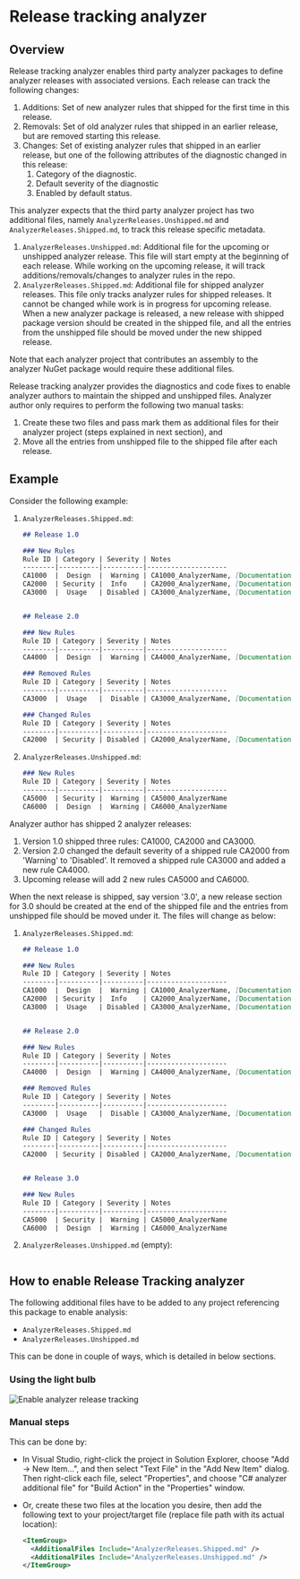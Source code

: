 # Release tracking analyzer

## Overview

Release tracking analyzer enables third party analyzer packages to define analyzer releases with associated versions. Each release can track the following changes:

1. Additions: Set of new analyzer rules that shipped for the first time in this release.
2. Removals: Set of old analyzer rules that shipped in an earlier release, but are removed starting this release.
3. Changes: Set of existing analyzer rules that shipped in an earlier release, but one of the following attributes of the diagnostic changed in this release:
   1. Category of the diagnostic.
   2. Default severity of the diagnostic
   3. Enabled by default status.

This analyzer expects that the third party analyzer project has two additional files, namely `AnalyzerReleases.Unshipped.md` and `AnalyzerReleases.Shipped.md`, to track this release specific metadata.

1. `AnalyzerReleases.Unshipped.md`: Additional file for the upcoming or unshipped analyzer release. This file will start empty at the beginning of each release. While working on the upcoming release, it will track additions/removals/changes to analyzer rules in the repo.
2. `AnalyzerReleases.Shipped.md`: Additional file for shipped analyzer releases. This file only tracks analyzer rules for shipped releases. It cannot be changed while work is in progress for upcoming release. When a new analyzer package is released, a new release with shipped package version should be created in the shipped file, and all the entries from the unshipped file should be moved under the new shipped release.

Note that each analyzer project that contributes an assembly to the analyzer NuGet package would require these additional files.

Release tracking analyzer provides the diagnostics and code fixes to enable analyzer authors to maintain the shipped and unshipped files. Analyzer author only requires to perform the following two manual tasks:

1. Create these two files and pass mark them as additional files for their analyzer project (steps explained in next section), and
2. Move all the entries from unshipped file to the shipped file after each release.

## Example

Consider the following example:

1. `AnalyzerReleases.Shipped.md`:

   ```md
   ## Release 1.0

   ### New Rules
   Rule ID | Category | Severity | Notes
   --------|----------|----------|--------------------
   CA1000  |  Design  |  Warning | CA1000_AnalyzerName, [Documentation](CA1000_Documentation_Link)
   CA2000  | Security |  Info    | CA2000_AnalyzerName, [Documentation](CA2000_Documentation_Link)
   CA3000  |  Usage   | Disabled | CA3000_AnalyzerName, [Documentation](CA3000_Documentation_Link)


   ## Release 2.0

   ### New Rules
   Rule ID | Category | Severity | Notes
   --------|----------|----------|--------------------
   CA4000  |  Design  |  Warning | CA4000_AnalyzerName, [Documentation](CA4000_Documentation_Link)

   ### Removed Rules
   Rule ID | Category | Severity | Notes
   --------|----------|----------|--------------------
   CA3000  |  Usage   |  Disable | CA3000_AnalyzerName, [Documentation](CA3000_Documentation_Link)

   ### Changed Rules
   Rule ID | Category | Severity | Notes
   --------|----------|----------|--------------------
   CA2000  | Security | Disabled | CA2000_AnalyzerName, [Documentation](CA2000_Documentation_Link)
   ```

2. `AnalyzerReleases.Unshipped.md`:

   ```md
   ### New Rules
   Rule ID | Category | Severity | Notes
   --------|----------|----------|--------------------
   CA5000  | Security |  Warning | CA5000_AnalyzerName
   CA6000  |  Design  |  Warning | CA6000_AnalyzerName
   ```

Analyzer author has shipped 2 analyzer releases:

1. Version 1.0 shipped three rules: CA1000, CA2000 and CA3000.
2. Version 2.0 changed the default severity of a shipped rule CA2000 from 'Warning' to 'Disabled'. It removed a shipped rule CA3000 and added a new rule CA4000.
3. Upcoming release will add 2 new rules CA5000 and CA6000.

When the next release is shipped, say version '3.0', a new release section for 3.0 should be created at the end of the shipped file and the entries from unshipped file should be moved under it. The files will change as below:

1. `AnalyzerReleases.Shipped.md`:

   ```md
   ## Release 1.0

   ### New Rules
   Rule ID | Category | Severity | Notes
   --------|----------|----------|--------------------
   CA1000  |  Design  |  Warning | CA1000_AnalyzerName, [Documentation](CA1000_Documentation_Link)
   CA2000  | Security |  Info    | CA2000_AnalyzerName, [Documentation](CA2000_Documentation_Link)
   CA3000  |  Usage   | Disabled | CA3000_AnalyzerName, [Documentation](CA3000_Documentation_Link)


   ## Release 2.0

   ### New Rules
   Rule ID | Category | Severity | Notes
   --------|----------|----------|--------------------
   CA4000  |  Design  |  Warning | CA4000_AnalyzerName, [Documentation](CA4000_Documentation_Link)

   ### Removed Rules
   Rule ID | Category | Severity | Notes
   --------|----------|----------|--------------------
   CA3000  |  Usage   |  Disable | CA3000_AnalyzerName, [Documentation](CA3000_Documentation_Link)

   ### Changed Rules
   Rule ID | Category | Severity | Notes
   --------|----------|----------|--------------------
   CA2000  | Security | Disabled | CA2000_AnalyzerName, [Documentation](CA2000_Documentation_Link)


   ## Release 3.0

   ### New Rules
   Rule ID | Category | Severity | Notes
   --------|----------|----------|--------------------
   CA5000  | Security |  Warning | CA5000_AnalyzerName
   CA6000  |  Design  |  Warning | CA6000_AnalyzerName
   ```

2. `AnalyzerReleases.Unshipped.md` (empty):

   ```md
   ```

## How to enable Release Tracking analyzer

The following additional files have to be added to any project referencing this package to enable analysis:

- `AnalyzerReleases.Shipped.md`
- `AnalyzerReleases.Unshipped.md`

This can be done in couple of ways, which is detailed in below sections.

### Using the light bulb

![Enable analyzer release tracking](./enable-analyzer-release-tracking.png)

### Manual steps

This can be done by:

- In Visual Studio, right-click the project in Solution Explorer, choose "Add -> New Item...", and then select "Text File" in the "Add New Item" dialog. Then right-click each file, select "Properties", and choose "C# analyzer additional file" for "Build Action" in the "Properties" window.
- Or, create these two files at the location you desire, then add the following text to your project/target file (replace file path with its actual location):

  ```xml
  <ItemGroup>
    <AdditionalFiles Include="AnalyzerReleases.Shipped.md" />
    <AdditionalFiles Include="AnalyzerReleases.Unshipped.md" />
  </ItemGroup>
  ```
